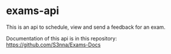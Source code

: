 # exams-api
This is an api to schedule, view and send a feedback for an exam.

Documentation of this api is in this repository: https://github.com/S3nna/Exams-Docs
